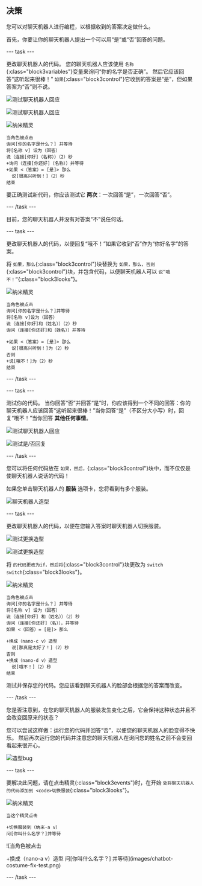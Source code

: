 ## 决策

您可以对聊天机器人进行编程，以根据收到的答案决定做什么。

首先，你要让你的聊天机器人提出一个可以用“是”或“否”回答的问题。

--- task ---

更改聊天机器人的代码。 您的聊天机器人应该使用 `名称`{:class="block3variables"}变量来询问“你的名字是否正确”。 然后它应该回答“这听起来很棒！” `如果`{:class="block3control"}它收到的答案是“是”，但如果答案为“否”则不说。

![测试聊天机器人回应](images/chatbot-if-test1-annotated.png)

![测试聊天机器人回应](images/chatbot-if-test2.png)

![纳米精灵](images/nano-sprite.png)

```blocks3
当角色被点击
询问[你的名字是什么？] 并等待
将[名称 v] 设为（回答）
说（连接[你好]（名称））（2）秒
+询问（连接[你还好]（名称））并等待
+如果 <（答案）= [是]> 那么
  说[很高兴听到！]（2）秒
结束
```

要正确测试新代码，你应该测试它 **两次**：一次回答“是”，一次回答“否”。

--- /task ---

目前，您的聊天机器人并没有对答案“不”说任何话。

--- task ---

更改聊天机器人的代码，以便回复“哦不！”如果它收到“否”作为“你好名字”的答案。

将 `如果，那么`{:class="block3control"}块替换为 `如果，那么，否则`{:class="block3control"}块，并包含代码，以便聊天机器人可以 `说“哦不！”`{:class="block3looks"}。

![纳米精灵](images/nano-sprite.png)

```blocks3
当角色被点击
询问[你的名字是什么？]并等待
将[名称 v]设为（回答）
说（连接[你好]和（姓名））（2）秒
询问（连接[你还好]和（姓名））并等待

+如果 <（答案）= [是]> 那么 
  说[很高兴听到！]为（2）秒
否则
+说[哦不！]为（2）秒
结束
```

--- /task ---

--- task ---

测试你的代码。 当你回答“否”并回答“是”时，你应该得到一个不同的回答：你的聊天机器人应该回答“这听起来很棒！”当你回答“是”（不区分大小写）时，回复“哦不！”当你回答 **其他任何事情**。

![测试聊天机器人回应](images/chatbot-if-test2.png)

![测试是/否回复](images/chatbot-if-else-test.png)

--- /task ---

您可以将任何代码放在 `如果，然后，`{:class="block3control"}块中，而不仅仅是使聊天机器人说话的代码！

如果您单击聊天机器人的 **服装** 选项卡，您将看到有多个服装。

![聊天机器人造型](images/chatbot-costume-view-annotated.png)

--- task ---

更改聊天机器人的代码，以便在您输入答案时聊天机器人切换服装。

![测试更换造型](images/chatbot-costume-test1.png)

![测试更换造型](images/chatbot-costume-test2.png)

将 `的代码更改为if，然后将`{:class="block3control"}块更改为 `switch switch`{:class="block3looks"}。

![纳米精灵](images/nano-sprite.png)

```blocks3
当角色被点击
询问[你的名字是什么？] 并等待
将[名称 v] 设为（回答）
说（连接[你好] 和（姓名））（2）秒
询问（连接[你还好]（名）），并等待
如果 <（回答）= [是]> 那么

+换成（nano-c v）造型
  说[那真是太好了！]（2）秒
否则
+换成（nano-d v）造型
  说[哦不！]（2）秒
结束
```

测试并保存您的代码。您应该看到聊天机器人的脸部会根据您的答案而改变。

--- /task ---

您是否注意到，在您的聊天机器人的服装发生变化之后，它会保持这种状态并且不会改变回原来的状态？

您可以尝试这样做：运行您的代码并回答“否”，以便您的聊天机器人的脸变得不快乐。 然后再次运行您的代码并注意您的聊天机器人在询问您的姓名之前不会变回看起来很开心。

![造型bug](images/chatbot-costume-bug-test.png)

--- task ---

要解决此问题，请在点击精灵</code>{:class="block3events"}时，在开始 `处将聊天机器人的代码添加到 <code>切换服装`{:class="block3looks"}。

![纳米精灵](images/nano-sprite.png)

```blocks3
当这个精灵点击

+切换服装到（纳米-a v）
问[你叫什么名字？]并等待
```

![当角色被点击

+换成（nano-a v）造型
问[你叫什么名字？] 并等待](images/chatbot-costume-fix-test.png)

--- /task ---